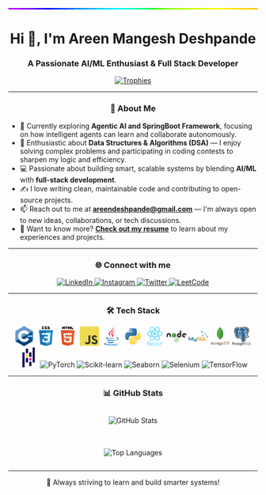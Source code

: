 
<img style="width:100%;height:3px;" src="https://github.com/NuroDev/NuroDev/blob/6f0d0a8cff5c44aea2d4f24d949f692ee54002de/bar.gif" />

<h1 align="center">Hi 👋, I'm Areen Mangesh Deshpande</h1>
<h3 align="center">A Passionate AI/ML Enthusiast & Full Stack Developer</h3>

<p align="center">
 
  <a href="https://github.com/ryo-ma/github-profile-trophy">
    <img src="https://github-profile-trophy.vercel.app/?username=areendeshpande&theme=radical&column=6&margin-w=15&margin-h=15&rank=S,SS,SSS,A,AA,AAA,B,BB,BBB,C,CC,CCC" alt="Trophies" />
  </a>
</p>

---
<h3 align="center">🚀 About Me</h3>

- 🌱 Currently exploring **Agentic AI and SpringBoot Framework**, focusing on how intelligent agents can learn and collaborate autonomously.  
- 🧠 Enthusiastic about **Data Structures & Algorithms (DSA)** — I enjoy solving complex problems and participating in coding contests to sharpen my logic and efficiency.  
- 💻 Passionate about building smart, scalable systems by blending **AI/ML** with **full-stack development**.  
- ✍️ I love writing clean, maintainable code and contributing to open-source projects.  
- 📫 Reach out to me at **areendeshpande@gmail.com** — I'm always open to new ideas, collaborations, or tech discussions.  
- 📄 Want to know more? [**Check out my resume**](https://drive.google.com/file/d/1UGqnuIUyZiLe5s8-5gW-VeofNJq5ag8F/view?usp=drive_link) to learn about my experiences and projects.


---

<h3 align="center">🌐 Connect with me</h3>

<div align="center">
  <a href="https://www.linkedin.com/in/areen-deshpande-3b1107291/" target="_blank" width="52" height="40">
    <img src="https://raw.githubusercontent.com/rahuldkjain/github-profile-readme-generator/master/src/images/icons/Social/linked-in-alt.svg" alt="LinkedIn" width="52" height="40" />
  </a>
  <a href="https://www.instagram.com/areen2503/" target="_blank" width="52" height="40">
    <img src="https://raw.githubusercontent.com/rahuldkjain/github-profile-readme-generator/master/src/images/icons/Social/instagram.svg" alt="Instagram" width="52" height="40" />
  </a>
  <a href="https://x.com/AreenDeshpande" target="_blank" width="52" height="40">
    <img src="https://raw.githubusercontent.com/maurodesouza/profile-readme-generator/master/src/assets/icons/social/twitter/default.svg" alt="Twitter" width="52" height="40" />
  </a>
  <a href="https://leetcode.com/u/Areen_2503/" target="_blank" width="52" height="40">
    <img src="https://raw.githubusercontent.com/rahuldkjain/github-profile-readme-generator/master/src/images/icons/Social/leet-code.svg" alt="LeetCode" width="52" height="40" />
  </a>
</div>



---

<h3 align="center">🛠️ Tech Stack</h3>

<div align="center">
  <img src="https://raw.githubusercontent.com/devicons/devicon/master/icons/cplusplus/cplusplus-original.svg" width="40" alt="C++"/>
  <img src="https://raw.githubusercontent.com/devicons/devicon/master/icons/css3/css3-original-wordmark.svg" width="40" alt="CSS3"/>
  <img src="https://raw.githubusercontent.com/devicons/devicon/master/icons/html5/html5-original-wordmark.svg" width="40" alt="HTML5"/>
  <img src="https://raw.githubusercontent.com/devicons/devicon/master/icons/javascript/javascript-original.svg" width="40" alt="JavaScript"/>
  <img src="https://raw.githubusercontent.com/devicons/devicon/master/icons/java/java-original.svg" width="40" alt="Java"/>
  <img src="https://raw.githubusercontent.com/devicons/devicon/master/icons/python/python-original.svg" width="40" alt="Python"/>
  <img src="https://raw.githubusercontent.com/devicons/devicon/master/icons/react/react-original-wordmark.svg" width="40" alt="ReactJS"/>
  <img src="https://raw.githubusercontent.com/devicons/devicon/master/icons/nodejs/nodejs-original-wordmark.svg" width="40" alt="NodeJS"/>
  <img src="https://raw.githubusercontent.com/devicons/devicon/master/icons/mysql/mysql-original-wordmark.svg" width="40" alt="MySQL"/>
  <img src="https://raw.githubusercontent.com/devicons/devicon/master/icons/mongodb/mongodb-original-wordmark.svg" width="40" alt="MongoDB"/>
  <img src="https://raw.githubusercontent.com/devicons/devicon/master/icons/postgresql/postgresql-original-wordmark.svg" width="40" alt="PostgreSQL"/>
  <img src="https://raw.githubusercontent.com/devicons/devicon/master/icons/pandas/pandas-original.svg" width="40" alt="Pandas"/>
  <img src="https://www.vectorlogo.zone/logos/pytorch/pytorch-icon.svg" width="40" alt="PyTorch"/>
  <img src="https://upload.wikimedia.org/wikipedia/commons/0/05/Scikit_learn_logo_small.svg" width="40" alt="Scikit-learn"/>
  <img src="https://seaborn.pydata.org/_images/logo-mark-lightbg.svg" width="40" alt="Seaborn"/>
  <img src="https://raw.githubusercontent.com/detain/svg-logos/780f25886640cef088af994181646db2f6b1a3f8/svg/selenium-logo.svg" width="40" alt="Selenium"/>
  <img src="https://www.vectorlogo.zone/logos/tensorflow/tensorflow-icon.svg" width="40" alt="TensorFlow"/>
</div>

---

<h3 align="center">📊 GitHub Stats</h3>

<div align="center" style="display: flex; flex-direction: column; align-items: center; gap: 20px;">

  <!-- GitHub Stats -->
  <img 
    src="https://github-readme-stats.vercel.app/api?username=areendeshpande&show_icons=true&theme=transparent&card_width=500" 
    alt="GitHub Stats" 
    width="500" 
    height="200" 
  />

  <!-- Top Languages -->
  <img 
    src="https://github-readme-stats.vercel.app/api/top-langs/?username=areendeshpande&layout=compact&theme=transparent&card_width=500" 
    alt="Top Languages" 
    width="500" 
    height="200" 
  />

 

</div>







---

<p align="center">🚀 Always striving to learn and build smarter systems!</p>
